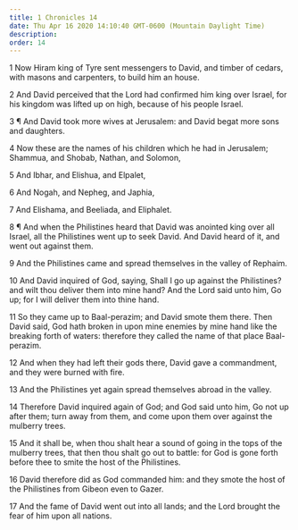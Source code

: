 ```yaml
---
title: 1 Chronicles 14
date: Thu Apr 16 2020 14:10:40 GMT-0600 (Mountain Daylight Time)
description: 
order: 14
---
```


<p>
  1 Now Hiram king of Tyre sent messengers to David, and timber of cedars, with
  masons and carpenters, to build him an house.
</p>
<p>
  2 And David perceived that the Lord had confirmed him king over Israel, for
  his kingdom was lifted up on high, because of his people Israel.
</p>
<p>
  3 &#xB6; And David took more wives at Jerusalem: and David begat more sons and
  daughters.
</p>
<p>
  4 Now these are the names of his children which he had in Jerusalem; Shammua,
  and Shobab, Nathan, and Solomon,
</p>
<p>5 And Ibhar, and Elishua, and Elpalet,</p>
<p>6 And Nogah, and Nepheg, and Japhia,</p>
<p>7 And Elishama, and Beeliada, and Eliphalet.</p>
<p>
  8 &#xB6; And when the Philistines heard that David was anointed king over all
  Israel, all the Philistines went up to seek David. And David heard of it, and
  went out against them.
</p>
<p>
  9 And the Philistines came and spread themselves in the valley of Rephaim.
</p>
<p>
  10 And David inquired of God, saying, Shall I go up against the Philistines?
  and wilt thou deliver them into mine hand? And the Lord said unto him, Go up;
  for I will deliver them into thine hand.
</p>
<p>
  11 So they came up to Baal-perazim; and David smote them there. Then David
  said, God hath broken in upon mine enemies by mine hand like the breaking
  forth of waters: therefore they called the name of that place Baal-perazim.
</p>
<p>
  12 And when they had left their gods there, David gave a commandment, and they
  were burned with fire.
</p>
<p>13 And the Philistines yet again spread themselves abroad in the valley.</p>
<p>
  14 Therefore David inquired again of God; and God said unto him, Go not up
  after them; turn away from them, and come upon them over against the mulberry
  trees.
</p>
<p>
  15 And it shall be, when thou shalt hear a sound of going in the tops of the
  mulberry trees, that then thou shalt go out to battle: for God is gone forth
  before thee to smite the host of the Philistines.
</p>
<p>
  16 David therefore did as God commanded him: and they smote the host of the
  Philistines from Gibeon even to Gazer.
</p>
<p>
  17 And the fame of David went out into all lands; and the Lord brought the
  fear of him upon all nations.
</p>
